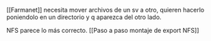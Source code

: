 [[Farmanet]] necesita mover archivos de un sv a otro, quieren hacerlo poniendolo en un directorio y q aparezca del otro lado.

NFS parece lo más correcto.
[[Paso a paso montaje de export NFS]]
